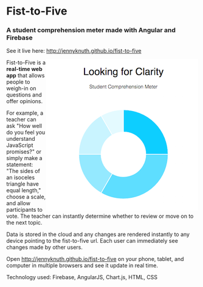 # Fist-to-Five
### A student comprehension meter made with Angular and Firebase

See it live here: http://jennyknuth.github.io/fist-to-five 
<div style="float: right">
    <img src="https://github.com/jennyknuth/fist-to-five/blob/master/screenshots/fistToFiveLookingForClarity.png?raw=true">
</div>


Fist-to-Five is a **real-time web app** that allows people to weigh-in on questions and offer opinions. 

For example, a teacher can ask "How well do you feel you understand JavaScript promises?" or simply make a statement: "The sides of an isoceles triangle have equal length," choose a scale, and allow participants to vote. The teacher can instantly determine whether to review or move on to the next topic. 

Data is stored in the cloud and any changes are rendered instantly to any device pointing to the fist-to-five url. Each user can immediately see changes made by other users.  

Open http://jennyknuth.github.io/fist-to-five on your phone, tablet, and computer in multiple browsers and see it update in real time. 

Technology used: Firebase, AngularJS, Chart.js, HTML, CSS
